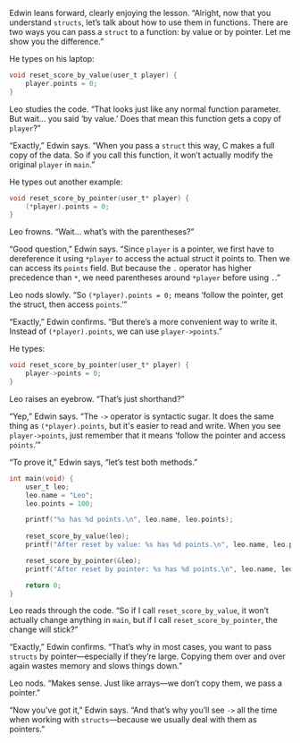 

Edwin leans forward, clearly enjoying the lesson. “Alright, now that you understand `structs`, let’s talk about how to use them in functions. There are two ways you can pass a `struct` to a function: by value or by pointer. Let me show you the difference.”

He types on his laptop:

```c
void reset_score_by_value(user_t player) {
    player.points = 0;
}
```

Leo studies the code. “That looks just like any normal function parameter. But wait… you said ‘by value.’ Does that mean this function gets a copy of `player`?”

“Exactly,” Edwin says. “When you pass a `struct` this way, C makes a full copy of the data. So if you call this function, it won’t actually modify the original `player` in `main`.”

He types out another example:

```c
void reset_score_by_pointer(user_t* player) {
    (*player).points = 0;
}
```

Leo frowns. “Wait… what’s with the parentheses?”

“Good question,” Edwin says. “Since `player` is a pointer, we first have to dereference it using `*player` to access the actual struct it points to. Then we can access its `points` field. But because the `.` operator has higher precedence than `*`, we need parentheses around `*player` before using `.`.”

Leo nods slowly. “So `(*player).points = 0;` means ‘follow the pointer, get the struct, then access `points`.’”

“Exactly,” Edwin confirms. “But there’s a more convenient way to write it. Instead of `(*player).points`, we can use `player->points`.”

He types:

```c
void reset_score_by_pointer(user_t* player) {
    player->points = 0;
}
```

Leo raises an eyebrow. “That’s just shorthand?”

“Yep,” Edwin says. “The `->` operator is syntactic sugar. It does the same thing as `(*player).points`, but it's easier to read and write. When you see `player->points`, just remember that it means ‘follow the pointer and access `points`.’”

“To prove it,” Edwin says, “let’s test both methods.”

```c
int main(void) {
    user_t leo;
    leo.name = "Leo";
    leo.points = 100;

    printf("%s has %d points.\n", leo.name, leo.points);
    
    reset_score_by_value(leo);
    printf("After reset by value: %s has %d points.\n", leo.name, leo.points);

    reset_score_by_pointer(&leo);
    printf("After reset by pointer: %s has %d points.\n", leo.name, leo.points);

    return 0;
}
```

Leo reads through the code. “So if I call `reset_score_by_value`, it won’t actually change anything in `main`, but if I call `reset_score_by_pointer`, the change will stick?”

“Exactly,” Edwin confirms. “That’s why in most cases, you want to pass `structs` by pointer—especially if they’re large. Copying them over and over again wastes memory and slows things down.”

Leo nods. “Makes sense. Just like arrays—we don’t copy them, we pass a pointer.”

“Now you’ve got it,” Edwin says. “And that’s why you’ll see `->` all the time when working with `structs`—because we usually deal with them as pointers.”

